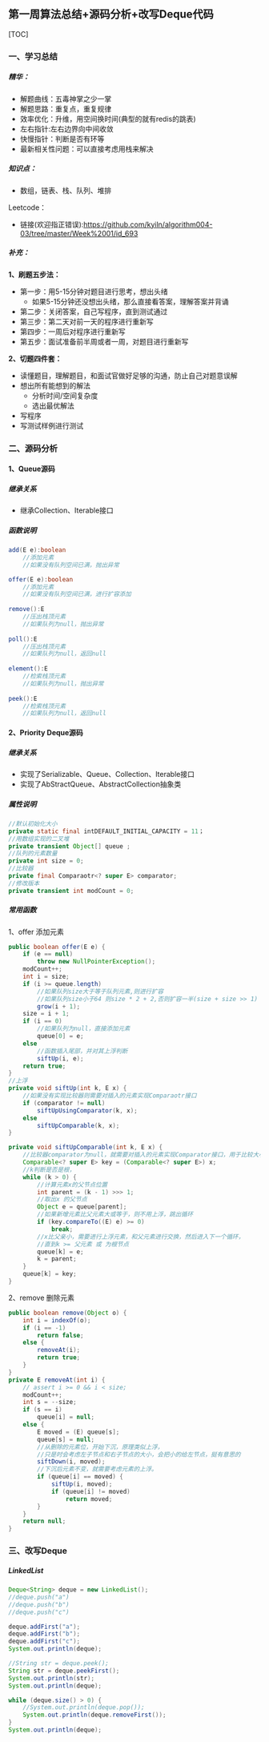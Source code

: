 ## 第一周算法总结+源码分析+改写Deque代码

[TOC]

### 一、学习总结

##### 精华：

- 解题曲线：五毒神掌之少一掌
- 解题思路：重复点，重复规律
- 效率优化：升维，用空间换时间(典型的就有redis的跳表)
- 左右指针:左右边界向中间收敛
- 快慢指针：判断是否有环等
- 最新相关性问题：可以直接考虑用栈来解决


##### 知识点：

- 数组，链表、栈、队列、堆排


Leetcode：

- 链接(欢迎指正错误):<https://github.com/kyiln/algorithm004-03/tree/master/Week%2001/id_693>

##### 补充：

**1、刷题五步法：**

- 第一步：用5-15分钟对题目进行思考，想出头绪
  - 如果5-15分钟还没想出头绪，那么直接看答案，理解答案并背诵
- 第二步：关闭答案，自己写程序，直到测试通过
- 第三步：第二天对前一天的程序进行重新写
- 第四步：一周后对程序进行重新写
- 第五步：面试准备前半周或者一周，对题目进行重新写

**2、切题四件套：**

- 读懂题目，理解题目，和面试官做好足够的沟通，防止自己对题意误解
- 想出所有能想到的解法
  - 分析时间/空间复杂度
  - 选出最优解法
- 写程序
- 写测试样例进行测试

### 二、源码分析

#### 1、Queue源码

##### 继承关系

- 继承Collection、Iterable接口

##### 函数说明

```java
add(E e):boolean
	//添加元素
	//如果没有队列空间已满，抛出异常

offer(E e):boolean
	//添加元素
	//如果没有队列空间已满，进行扩容添加
	
remove():E
	//压出栈顶元素
	//如果队列为null，抛出异常
	
poll():E
	//压出栈顶元素
	//如果队列为null，返回null
	
element():E
	//检索栈顶元素
	//如果队列为null，抛出异常
	
peek():E
	//检索栈顶元素
	//如果队列为null，返回null
```

#### 2、Priority Deque源码

##### 继承关系

- 实现了Serializable、Queue、Collection、Iterable接口
- 实现了AbStractQueue、AbstractCollection抽象类



##### 属性说明

```java
//默认初始化大小
private static final intDEFAULT_INITIAL_CAPACITY = 11；
//用数组实现的二叉堆
private transient Object[] queue ;
//队列的元素数量
private int size = 0;
//比较器
private final Comparaotr<? super E> comparator;
//修改版本
private transient int modCount = 0;
```



##### 常用函数

1、offer	添加元素

```java
public boolean offer(E e) {
    if (e == null)
        throw new NullPointerException();
    modCount++;
    int i = size;
    if (i >= queue.length)
        //如果队列size大于等于队列元素,则进行扩容
        //如果队列size小于64 则size * 2 + 2,否则扩容一半(size + size >> 1)
        grow(i + 1);
    size = i + 1;
    if (i == 0)
        //如果队列为null，直接添加元素
        queue[0] = e;
    else
        //函数插入尾部，并对其上浮判断
        siftUp(i, e);
    return true;
}
//上浮
private void siftUp(int k, E x) {
    //如果没有实现比较器则需要对插入的元素实现Comparaotr接口
    if (comparator != null)
        siftUpUsingComparator(k, x);
    else
        siftUpComparable(k, x);
}

private void siftUpComparable(int k, E x) {
    //比较器comparator为null，就需要对插入的元素实现Comparator接口，用于比较大小	
    Comparable<? super E> key = (Comparable<? super E>) x;
    //k判断是否是根，
    while (k > 0) {
        //计算元素x的父节点位置
        int parent = (k - 1) >>> 1;
        //取出x 的父节点
        Object e = queue[parent];
        //如果新增元素比父元素大或等于，则不用上浮，跳出循环
        if (key.compareTo((E) e) >= 0)
            break;
        //x比父亲小，需要进行上浮元素，和父元素进行交换，然后进入下一个循环，
        //直到k >= 父元素 或 为根节点
        queue[k] = e;
        k = parent;
    }
    queue[k] = key;
}
```

2、remove 删除元素

```java
public boolean remove(Object o) {
    int i = indexOf(o);
    if (i == -1)
        return false;
    else {
        removeAt(i);
        return true;
    }
}
private E removeAt(int i) {
    // assert i >= 0 && i < size;
    modCount++;
    int s = --size;
    if (s == i)
        queue[i] = null;
    else {
        E moved = (E) queue[s];
        queue[s] = null;
        //从删除的元素位，开始下沉，原理类似上浮，
        //只是时会考虑左子节点和右子节点的大小，会把小的给左节点，挺有意思的
        siftDown(i, moved);
        //下沉后元素不变，就需要考虑元素的上浮。
        if (queue[i] == moved) {
            siftUp(i, moved);
            if (queue[i] != moved)
                return moved;
        }
    }
    return null;
}


```





### 三、改写Deque

##### LinkedList 

```java
Deque<String> deque = new LinkedList();
//deque.push("a")
//deque.push("b")
//deque.push("c")

deque.addFirst("a");
deque.addFirst("b");
deque.addFirst("c");
System.out.println(deque);

//String str = deque.peek();
String str = deque.peekFirst();
System.out.println(str);
System.out.println(deque);

while (deque.size() > 0) {
    //System.out.println(deque.pop());
    System.out.println(deque.removeFirst());
}
System.out.println(deque);
```

